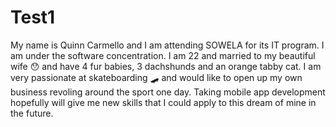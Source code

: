 # Test1
My name is Quinn Carmello and I am attending SOWELA for its IT program. I am under the software concentration. I am 22 and married to my beautiful wife 😯 and have 4 fur babies, 3 dachshunds and an orange tabby cat. I am very passionate at skateboarding 🛹 and would like to open up my own business revoling around the sport one day. Taking mobile app development hopefully will give me new skills that I could apply to this dream of mine in the future.
